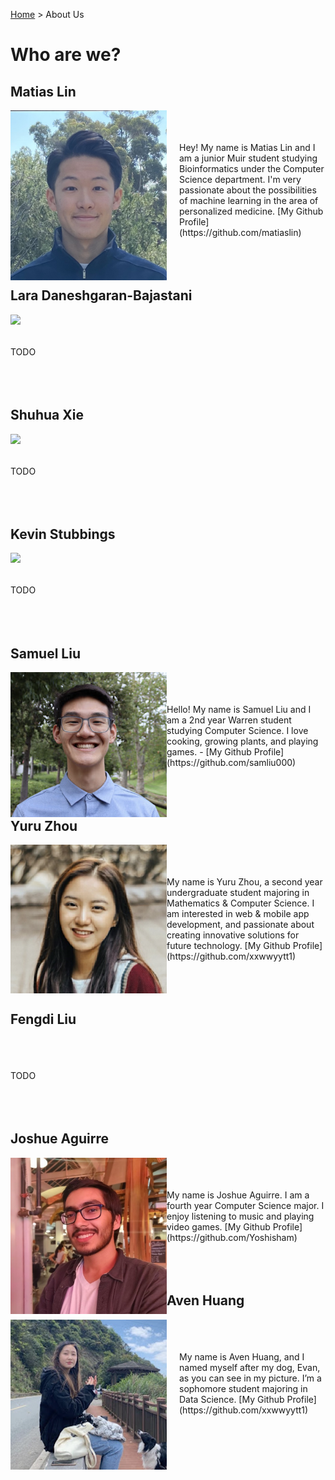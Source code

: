 [Home](https://melinucsd.github.io/cse110-team16-tmpwebsite/) > About Us
# Who are we?
## Matias Lin
<img align="left" src="profiles/MatiasLin.jpg" width=250 style="margin-right: 20px;">
<br /><br /><br />
Hey! My name is Matias Lin and I am a junior Muir student studying Bioinformatics under the Computer Science department. I'm very passionate about the possibilities of machine learning in the area of personalized medicine.  
[My Github Profile](https://github.com/matiaslin)
<br /><br /><br /><br />

## Lara Daneshgaran-Bajastani
<img align="left" src="profiles/LaraDaneshgaran.jpg" width=250 style="margin-right: 20px;">
<br /><br /><br />
TODO
<br /><br /><br /><br />

## Shuhua Xie
<img align="left" src="profiles/ShuhuaXie.jpg" width=250 style="margin-right: 20px;">
<br /><br /><br />
TODO
<br /><br /><br /><br />

## Kevin Stubbings 
<img align="left" src="profiles/KevinStubbings.jpg" width=250 style="margin-right: 20px;">
<br /><br /><br />
TODO
<br /><br /><br /><br />

## Samuel Liu
<img align="left" src="profiles/SamuelLiu.jpg" width=250>
<br /><br /><br />
Hello! My name is Samuel Liu and I am a 2nd year Warren student studying Computer Science. I love cooking, growing plants, and playing games. 
 - [My Github Profile](https://github.com/samliu000)
<br /><br /><br /><br />

## Yuru Zhou
<img align="left" src="profiles/YuruZhou.jpg" width=250>
<br /><br /><br />
My name is Yuru Zhou, a second year undergraduate student majoring in Mathematics & Computer Science. I am interested in web & mobile app development, and passionate about creating innovative solutions for future technology.
[My Github Profile](https://github.com/xxwwyytt1)
<br /><br /><br /><br />

## Fengdi Liu
<br /><br /><br />
TODO
<br /><br /><br /><br />

## Joshue Aguirre
<img align="left" src="profiles/JoshueAguirre.jpg" width=250>
<br /><br /><br />
My name is Joshue Aguirre. I am a fourth year
Computer Science major. I enjoy listening to music and playing video games. 
[My Github Profile](https://github.com/Yoshisham)
<br /><br /><br /><br />

## Aven Huang
<img align="left" src="profiles/AvenHuang.jpg" width=250 style="margin-right: 20px;">
<br /><br /><br />
My name is Aven Huang, and I named myself after my dog, Evan, as you can see in my picture. I’m a sophomore student majoring in Data Science.  
[My Github Profile](https://github.com/xxwwyytt1)